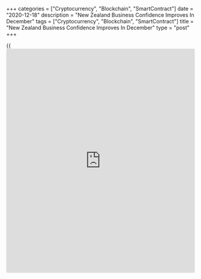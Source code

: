 +++
categories = ["Cryptocurrency", "Blockchain", "SmartContract"]
date = "2020-12-18"
description = "New Zealand Business Confidence Improves In December"
tags = ["Cryptocurrency", "Blockchain", "SmartContract"]
title = "New Zealand Business Confidence Improves In December"
type = "post"
+++

{{<iframe id="large-banner" src="https://www.bounty.group/#slide=11.0" width="100%" height="600" scrolling="no" style="border: 0px solid rgb(216, 221, 230); border-radius: 3px;">}}

New Zealand [business][1] confidence rebounded in December, preliminary
survey data from ANZ bank showed on Friday.

The business confidence index rose to 9.4 percent in December from -6.9
percent in November.

Firms own activity increased thirteen points to 21.7 percent and
investment intentions rose eight points to 8.6 percent. Employment
intentions grew nine points, with a net 8.8 percent of firms planning to
increase employment.

The capacity utilization, which correlates with GDP, improved three
points to 9.3 percent.

Inflationary pressures rose and the expected cost accelerated six points
to 56.8 percent.

Profitability expectations rose to a net 6.8 percent of firms expecting
higher profit. The export expectations indicator grew 10.3 percent.

Meanwhile, the ease of credit deteriorated seven points to -40.1
percent.

For comments and feedback [contact](https://www.playgroundfx.com/contact/): editorial@rtt[news](https://www.letsplayfx.com/blog/forex-news-website/).com

[Economic News][2]

 **What parts of the world are seeing the best (and worst) economic
performances lately? Click[here][3] to check out our [Econ Scorecard][3]
and find out! See up-to-the-moment [ranking](https://www.playgroundfx.com/blog/crypto-exchange-ranking/)s for the best and worst
performers in [GDP][4], [unemployment rate][5], [inflation][6] and much
more.**

   1. www.rtt[news](https://www.letsplayfx.com/blog/forex-news-website/).com/Content/Business.aspx
   2. www.rtt[news](https://www.letsplayfx.com/blog/forex-news-website/).com/Content/EconomicNews.aspx
   3. www.rtt[news](https://www.letsplayfx.com/blog/forex-news-website/).com/economic-scorecard/world-rank/PPI/highest-performance.aspx
   4. www.rtt[news](https://www.letsplayfx.com/blog/forex-news-website/).com/economic-scorecard/world-rank/GDP/highest-performance.aspx
   5. www.rtt[news](https://www.letsplayfx.com/blog/forex-news-website/).com/economic-scorecard/world-rank/unemployment-rate/lowest-performance.aspx
   6. www.rtt[news](https://www.letsplayfx.com/blog/forex-news-website/).com/economic-scorecard/world-rank/CPI/highest-performance.aspx